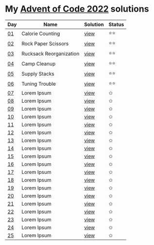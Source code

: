 # My [Advent of Code 2022](https://adventofcode.com/2022) solutions

| Day                                        | Name                    | Solution                       | Status |
|--------------------------------------------|-------------------------|--------------------------------|--------|
| [01](https://adventofcode.com/2022/day/1)  | Calorie Counting        | [view](/2022/Day%201/main.rb)  | ⭐⭐     |
| [02](https://adventofcode.com/2022/day/2)  | Rock Paper Scissors     | [view](/2022/Day%202/main.rb)  | ⭐⭐     |                                                                                 
| [03](https://adventofcode.com/2022/day/3)  | Rucksack Reorganization | [view](/2022/Day%203/main.rb)  | ⭐⭐     |                                                                                 
| [04](https://adventofcode.com/2022/day/4)  | Camp Cleanup            | [view](/2022/Day%204/main.rb)  | ⭐⭐     |                                                                                 
| [05](https://adventofcode.com/2022/day/5)  | Supply Stacks           | [view](/2022/Day%205/main.rb)  | ⭐⭐     |                                                                                 
| [06](https://adventofcode.com/2022/day/6)  | Tuning Trouble          | [view](/2022/Day%206/main.rb)  | ⭐⭐     |                                                                                 
| [07](https://adventofcode.com/2022/day/7)  | Lorem Ipsum             | [view](/2022/Day%207/main.rb)  | ✩      |                                                                                 
| [08](https://adventofcode.com/2022/day/8)  | Lorem Ipsum             | [view](/2022/Day%208/main.rb)  | ✩      |                                                                                 
| [09](https://adventofcode.com/2022/day/9)  | Lorem Ipsum             | [view](/2022/Day%209/main.rb)  | ✩      |                                                                                 
| [10](https://adventofcode.com/2022/day/10) | Lorem Ipsum             | [view](/2022/Day%2010/main.rb) | ✩      |                                                                                
| [11](https://adventofcode.com/2022/day/11) | Lorem Ipsum             | [view](/2022/Day%2011/main.rb) | ✩      |                                                                                
| [12](https://adventofcode.com/2022/day/12) | Lorem Ipsum             | [view](/2022/Day%2012/main.rb) | ✩      |                                                                                
| [13](https://adventofcode.com/2022/day/13) | Lorem Ipsum             | [view](/2022/Day%2013/main.rb) | ✩      |                                                                                
| [14](https://adventofcode.com/2022/day/14) | Lorem Ipsum             | [view](/2022/Day%2014/main.rb) | ✩      |                                                                                
| [15](https://adventofcode.com/2022/day/15) | Lorem Ipsum             | [view](/2022/Day%2015/main.rb) | ✩      |
| [16](https://adventofcode.com/2022/day/16) | Lorem Ipsum             | [view](/2022/Day%2016/main.rb) | ✩      |
| [17](https://adventofcode.com/2022/day/17) | Lorem Ipsum             | [view](/2022/Day%2017/main.rb) | ✩      |
| [18](https://adventofcode.com/2022/day/18) | Lorem Ipsum             | [view](/2022/Day%2018/main.rb) | ✩      |
| [19](https://adventofcode.com/2022/day/19) | Lorem Ipsum             | [view](/2022/Day%2019/main.rb) | ✩      |
| [20](https://adventofcode.com/2022/day/20) | Lorem Ipsum             | [view](/2022/Day%2020/main.rb) | ✩      |
| [21](https://adventofcode.com/2022/day/21) | Lorem Ipsum             | [view](/2022/Day%2021/main.rb) | ✩      |
| [22](https://adventofcode.com/2022/day/22) | Lorem Ipsum             | [view](/2022/Day%2022/main.rb) | ✩      |
| [23](https://adventofcode.com/2022/day/23) | Lorem Ipsum             | [view](/2022/Day%2023/main.rb) | ✩      |
| [24](https://adventofcode.com/2022/day/24) | Lorem Ipsum             | [view](/2022/Day%2024/main.rb) | ✩      |
| [25](https://adventofcode.com/2022/day/25) | Lorem Ipsum             | [view](/2022/Day%2025/main.rb) | ✩      |